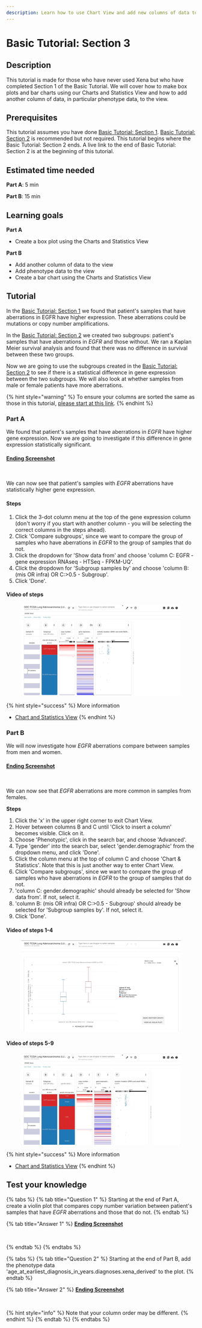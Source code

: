 ```yaml
---
description: Learn how to use Chart View and add new columns of data to a view
---
```


# Basic Tutorial: Section 3

## Description

This tutorial is made for those who have never used Xena but who have completed Section 1 of the Basic Tutorial. We will cover how to make box plots and bar charts using our Charts and Statistics View and how to add another column of data, in particular phenotype data, to the view.

## Prerequisites

This tutorial assumes you have done [Basic Tutorial: Section 1](basic-tutorial-section-1.md). [Basic Tutorial: Section 2](basic-tutorial-section-2.md) is recommended but not required. This tutorial begins where the Basic Tutorial: Section 2 ends. A live link to the end of Basic Tutorial: Section 2 is at the beginning of this tutorial.

## Estimated time needed

**Part A**: 5 min

**Part B**: 15 min

## Learning goals

**Part A**

* Create a box plot using the Charts and Statistics View

**Part B**

* Add another column of data to the view
* Add phenotype data to the view
* Create a bar chart using the Charts and Statistics View

## Tutorial

In the [Basic Tutorial: Section 1](basic-tutorial-section-1.md) we found that patient's samples that have aberrations in EGFR have higher expression. These aberrations could be mutations or copy number amplifications.&#x20;

In the [Basic Tutorial: Section 2](basic-tutorial-section-2.md) we created two subgroups: patient's samples that have aberrations in _EGFR_ and those without. We ran a Kaplan Meier survival analysis and found that there was no difference in survival between these two groups.&#x20;

Now we are going to use the subgroups created in the [Basic Tutorial: Section 2](basic-tutorial-section-2.md) to see if there is a statistical difference in gene expression between the two subgroups. We will also look at whether samples from male or female patients have more aberrations.

{% hint style="warning" %}
To ensure your columns are sorted the same as those in this tutorial, [please start at this link](https://xenabrowser.net/?bookmark=466a1efdac90d411d979c2f576c6845c).
{% endhint %}

### Part A

We found that patient's samples that have aberrations in _EGFR_ have higher gene expression. Now we are going to investigate if this difference in gene expression statistically significant.

#### [Ending Screenshot](https://xenabrowser.net/?bookmark=b18df76113c70e72297e87c6d0b9de2f)

<figure><img src="../.gitbook/assets/Screenshot 2024-10-15 at 11.47.33 AM.png" alt=""><figcaption></figcaption></figure>

We can now see that patient's samples with _EGFR_ aberrations have statistically higher gene expression.

#### Steps

1. Click the 3-dot column menu at the top of the gene expression column (don't worry if you start with another column - you will be selecting the correct columns in the steps ahead).
2. Click 'Compare subgroups', since we want to compare the group of samples who have aberrations in _EGFR_ to the group of samples that do not.
3. Click the dropdown for 'Show data from' and choose 'column C: EGFR - gene expression RNAseq - HTSeq - FPKM-UQ'.
4. Click the dropdown for 'Subgroup samples by' and choose 'column B: (mis OR infra) OR C:>0.5 - Subgroup'.
5. Click 'Done'.&#x20;

#### Video of steps

<figure><img src="../.gitbook/assets/tutorial3.1.gif" alt=""><figcaption></figcaption></figure>

{% hint style="success" %}
More information

* [Chart and Statistics View](../overview-of-features/chart-view.md)
{% endhint %}

### Part B

We will now investigate how _EGFR_ aberrations compare between samples from men and women.

#### [Ending Screenshot](https://xenabrowser.net/?bookmark=00dfb92a2515e87ab0397ea71a7ffe7d)

<figure><img src="../.gitbook/assets/Screenshot 2024-10-15 at 11.53.35 AM.png" alt=""><figcaption></figcaption></figure>

We can now see that _EGFR_ aberrations are more common in samples from females.

**Steps**

1. Click the 'x' in the upper right corner to exit Chart View.
2. Hover between columns B and C until 'Click to insert a column' becomes visible. Click on it.
3. Choose 'Phenotypic', click in the search bar, and choose 'Advanced'.
4. Type 'gender' into the search bar, select 'gender.demographic' from the dropdown menu, and click 'Done'.
5. Click the column menu at the top of column C and choose 'Chart & Statistics'. Note that this is just another way to enter Chart View.
6. Click 'Compare subgroups', since we want to compare the group of samples who have aberrations in _EGFR_ to the group of samples that do not.
7. 'column C: gender.demographic' should already be selected for  'Show data from'. If not, select it.
8. 'column B: (mis OR infra) OR C:>0.5 - Subgroup' should already be selected for 'Subgroup samples by'. If not, select it.
9. Click 'Done'.&#x20;

#### Video of steps 1-4

<figure><img src="../.gitbook/assets/tutorial3.2.gif" alt=""><figcaption></figcaption></figure>

#### Video of steps 5-9

<figure><img src="../.gitbook/assets/tutorial3.3.gif" alt=""><figcaption></figcaption></figure>

{% hint style="success" %}
More information

* [Chart and Statistics View](../overview-of-features/chart-view.md)
{% endhint %}

## Test your knowledge

{% tabs %}
{% tab title="Question 1" %}
Starting at the end of Part A, create a violin plot that compares copy number variation between patient's samples that have _EGFR_ aberrations and those that do not.
{% endtab %}

{% tab title="Answer 1" %}
[**Ending Screenshot**](https://xenabrowser.net/?bookmark=bfa684729ba0574bb6338bff698135c0)

<figure><img src="../.gitbook/assets/Screenshot 2024-10-15 at 11.55.22 AM.png" alt=""><figcaption></figcaption></figure>
{% endtab %}
{% endtabs %}

{% tabs %}
{% tab title="Question 2" %}
Starting at the end of Part B, add the phenotype data 'age\_at\_earliest\_diagnosis\_in\_years.diagnoses.xena\_derived' to the plot.
{% endtab %}

{% tab title="Answer 2" %}
[**Ending Screenshot**](https://xenabrowser.net/?bookmark=5b2da5f5d3056beb6b20ab4e3e4ce7af)

<figure><img src="../.gitbook/assets/Screenshot 2024-10-15 at 11.57.00 AM.png" alt=""><figcaption></figcaption></figure>

{% hint style="info" %}
Note that your column order may be different.
{% endhint %}
{% endtab %}
{% endtabs %}

